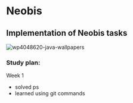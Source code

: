 # Neobis
## Implementation of Neobis tasks
![wp4048620-java-wallpapers](https://github.com/AzaBait/Neobis/assets/90905163/1a6f9979-8739-4444-8f86-9cfe5915bc4e)
### Study plan:
Week 1
- solved ps
- learned using git commands

 

 



